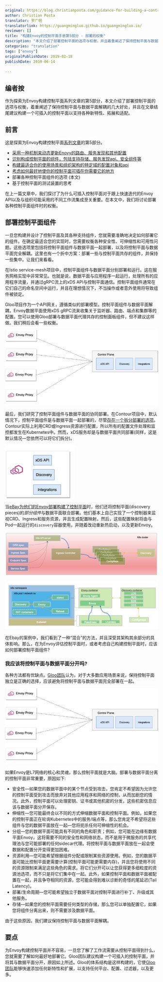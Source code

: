 ```yaml
---
original: https://blog.christianposta.com/guidance-for-building-a-control-plane-for-envoy-deployment-tradeoffs/
author: Christian Posta
translator: 罗广明
translatorlink: https://guangmingluo.github.io/guangmingluo.io/
reviewer: []
title: "构建Envoy的控制平面手册第5部分 - 部署的权衡"
description: "本文介绍了部署控制平面的选项与权衡，并且着重阐述了保持控制平面与数据平面解耦的几大好处。"
categories: "translation"
tags: ["envoy"]
originalPublishDate: 2019-02-18
publishDate: 2019-06-14

---
```


## 编者按

作为探索为Envoy构建控制平面系列文章的第5部分，本文介绍了部署控制平面的选项与权衡，着重阐述了保持控制平面与数据平面解耦的几大好处，并且在文章结尾建议构建一个可插入的控制平面以支持各种新特性、拓展和适配。

## 前言

这是探索为Envoy构建控制平面[系列文章](https://blog.christianposta.com/envoy/guidfor-build-a-control-plane-to-management-Envoy-Proxy-based-infrastructure/)的第5部分。

- [采用一种机制来动态更新Enovy的路由、服务发现和其他配置](https://blog.christianposta.com/envoy/guidance-for-building-a-control-plane-to-manage-envoy-proxy-based-infrastructure/)
- [识别构成控制平面的组件，包括支持存储、服务发现api、安全组件等](https://blog.christianposta.com/envoy/guidance-for-building-a-control-plane-for-envoy-identify-components/)
- [构建最适合你的使用场景和组织架构的特定域的配置对象和api](https://blog.christianposta.com/envoy/guidance-for-building-a-control-plane-for-envoy-domain-specific-configuration-api/)
- [考虑如何最好地使你的控制平面可插在你需要它的地方](https://blog.christianposta.com/guidance-for-building-a-control-plane-for-envoy-build-for-pluggability/)
- 部署各种控制平面组件的选项 (本文)
- 基于控制平面的测试装置的思考

在上一篇文章中，我们探讨了为什么可插入控制平面对于跟上快速迭代的Envoy API以及与组织可能采用的不同工作流集成至关重要。在本文中，我们将讨论部署各种控制平面组件时的权衡。

## 部署控制平面组件

一旦您构建并设计了控制平面及其各种支持组件，您就需要准确地决定如何部署它的组件。在确定最适合您的实现时，您需要权衡各种安全性、可伸缩性和可用性问题。这些选项里包括将控制平面组件与数据平面一起部署，以及将控制平面与数据平面完全解耦。这里也有一个折中方案：部署一些与控制平面共存的组件，并保持一些集中。让我们来看看。

在Istio service-mesh项目中，控制平面组件与数据平面分别部署和运行。这在服务网格实现中非常常见。也就是说，数据平面与应用程序一起运行，处理所有的应用程序流量，并通过gRPC流上的xDS API与控制平面通信。控制平面组件通常在它们自己的命名空间中运行，并且在理想情况下，不当操作或者意外使用将导致组件被锁定。

Gloo项目作为一个API网关，遵循类似的部署模型。控制平面组件与数据平面解耦，Envoy数据平面使用xDS gRPC流来收集关于监听器、路由、端点和集群等的配置。您可以使用Gloo部署与数据平面代理共存的控制面板组件，但不建议这样做。我们稍后会看一些权衡。

![separatecontrolplane](separatecontrolplane.png)

最后，我们研究了控制平面组件与数据平面的协同部署。在Contour项目中，默认情况下，控制平面组件是与数据平面一起部署的，尽管[存在一个拆分部署的选项](https://github.com/heptio/contour/blob/master/docs/deploy-seperate-pods.md)。Contour实际上利用CRD或Ingress资源进行配置，所以所有的配置文件处理和监控都发生在Kubernetes中。然而，xDS服务却是与数据平面共同部署(同样，这是默认情况—您依然可以将它们拆分)。

![codeployed](codeployed.png)

当[eBay为他们的Envoy部署构建了控制平面](https://www.youtube.com/watch?v=a1tXFUrqt5M&list=PLj6h78yzYM2PF_iYEBntfR0m4KAZET18Q&index=14&t=0s)时，他们还将控制平面(discovery pieces)的*部分组件*与数据平面联合部署。他们基本上自己实现了一个控制器来监视CRD、Ingress和服务资源，并且生成配置映射。然后，这些配置映射将由与Pod一起运行的`discovery`容器使用，并随着改动重新热启动，以及更新Envoy。

![](ebay-control-plane.png)

![](double-click-ebay-control-plane.png)

在Ebay的案例中，我们看到了一种“混合”的方法，并且深受其架构其余部分的具体影响。那么，在为Envoy评估控制平面时，或者考虑自己构建控制平面时，应该如何部署控制平面组件?

### 我应该将控制平面与数据平面分开吗?

各种方法都有优缺点。[Gloo团队](https://github.com/solo-io/gloo/graphs/contributor)认为，对于大多数应用场景来说，保持控制平面独立是正确的选择，应该避免将控制平面与数据平面完全部署在一起。

![](separatecontrolplane.png)

如果Envoy是L7网络的核心和灵魂，那么控制平面就是大脑。部署与数据平面分离的控制平面非常重要，原因如下:

- 安全性—如果您的数据平面中的某个节点受到攻击，您肯定不希望因为允许您的控制平面受到攻击而放弃对其他应用程序和网络的控制，从而加剧您的情况。此外，控制平面可以处理密钥、证书或其他机密的分发，这些机密信息应该与数据平面分开保存。
- 伸缩性—您可能最终会以不同的方式伸缩数据平面和控制平面。例如，如果您的控制平面正在轮询Kubernetes中的服务/端点等，那么您肯定不希望将这些组件与您的数据平面放在一起—您将扼杀任何可伸缩性的机会。
- 分组—您的数据平面可能具有不同的角色和职责；例如，您可能在边缘有数据平面Envoy，这将需要不同的安全性和网络状态，而不是用于微服务的共享代理池与您可能部署的任何sidecar代理。将控制平面与数据平面放在一起会使数据和配置分开变得更加困难。
- 资源利用—您可能希望根据组件分配或限制某些资源使用。例如，您的数据平面可能比控制平面更需要计算(控制平面可能更需要内存)，并且您将使用不同的资源限制来满足这些角色的需求。将它们分开可以让您获得更多细粒度的资源池选项，而不只是将它们集中在一起。此外，如果控制平面和数据平面被配置在一起，并且争夺相同的资源，您可能会得到难以诊断的奇怪的尾延迟(Tail Latency)。
- 部署/生命周期—您可能希望独立于数据平面对控制平面进行补丁、升级或其他服务。
- 存储—如果您的控制平面需要任何类型的存储，那么您可以单独配置它，如果您将组件分离出来，则不需要涉及数据平面。

由于这些原因，我们建议保持控制平面与数据平面解耦。

## 要点

为Envoy构建控制平面并不容易，一旦您了解了工作流需要从控制平面得到什么，您就需要了解如何最好地部署它。Gloo团队建议构建一个可插入的控制平面，并将其与数据平面分开，原因如上所述。Gloo的体系结构是这样构建的，它使[Gloo团队](https://github.com/solo-io/gloo/graphs/contributor)能够快速添加任何新特性和扩展，以支持任何平台、配置、过滤器，以及更多。
